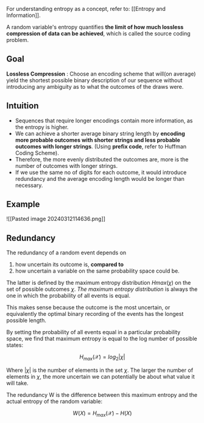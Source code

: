 For understanding entropy as a concept, refer to: [[Entropy and Information]].

A random variable's entropy quantifies **the limit of how much lossless compression of data can be achieved**, which is called the source coding problem.

## Goal
**Lossless Compression** : Choose an encoding scheme that will(on average) yield the shortest possible binary description of our sequence without introducing any ambiguity as to what the outcomes of the draws were.

## Intuition
- Sequences that require longer encodings contain more information, as the entropy is higher.
- We can achieve a shorter average binary string length by **encoding more probable outcomes with shorter strings and less probable outcomes with longer strings**. (Using **prefix code**, refer to Huffman Coding Scheme).
- Therefore, the more evenly distributed the outcomes are, more is the number of outcomes with longer strings.
- If we use the same no of digits for each outcome, it would introduce redundancy and the average encoding length would be longer than necessary.

## Example

![[Pasted image 20240312114636.png]]

## Redundancy

The redundancy of a random event depends on
1. how uncertain its outcome is, **compared to** 
2. how uncertain a variable on the same probability space could be. 

The latter is defined by the maximum entropy distribution $Hmax(\chi)$ on the set of possible outcomes $\chi$. _The maximum entropy distribution_ is always the one in which the probability of all events is equal. 

This makes sense because the outcome is the most uncertain, or equivalently the optimal binary recording of the events has the longest possible length.

By setting the probability of all events equal in a particular probability space, we find that maximum entropy is equal to the log number of possible states:

$$
H_{max}(\mathcal X) = log_2|\chi|
$$

Where $|\chi|$ is the number of elements in the set $\chi$. The larger the number of elements in $\chi$, the more uncertain we can potentially be about what value it will take.

The redundancy W is the difference between this maximum entropy and the actual entropy of the random variable:

$$
W(X) = H_{max}(\mathcal X) − H(X)
$$




